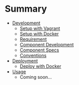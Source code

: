 # Summary

* [Development](dev/index.md)
  * [Setup with Vagrant](dev/vagrant.md)
  * [Setup with Docker](dev/docker.md)
  * [Requirement](dev/spec.md)
  * [Component Development](dev/component-dev.md)
  * [Component Specs](dev/component-spec.md)
  * [Conventions](dev/conventions.md)
* [Deployment](deploy/index.md)
  * [Deploy with Docker]((deploy/docker.md))
* [Usage](usage/index.md)
  * Coming soon...
